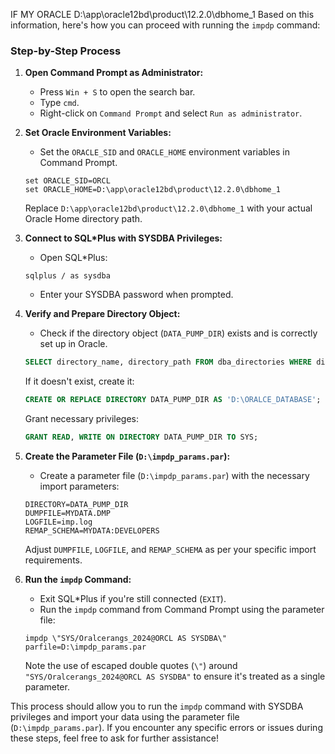 IF MY ORACLE D:\app\oracle12bd\product\12.2.0\dbhome_1
Based on this information, here's how you can proceed with running the `impdp` command:

### Step-by-Step Process

1. **Open Command Prompt as Administrator:**
   - Press `Win + S` to open the search bar.
   - Type `cmd`.
   - Right-click on `Command Prompt` and select `Run as administrator`.

2. **Set Oracle Environment Variables:**
   - Set the `ORACLE_SID` and `ORACLE_HOME` environment variables in Command Prompt.

   ```shell
   set ORACLE_SID=ORCL
   set ORACLE_HOME=D:\app\oracle12bd\product\12.2.0\dbhome_1
   ```

   Replace `D:\app\oracle12bd\product\12.2.0\dbhome_1` with your actual Oracle Home directory path.

3. **Connect to SQL*Plus with SYSDBA Privileges:**
   - Open SQL*Plus:

   ```shell
   sqlplus / as sysdba
   ```

   - Enter your SYSDBA password when prompted.

4. **Verify and Prepare Directory Object:**
   - Check if the directory object (`DATA_PUMP_DIR`) exists and is correctly set up in Oracle.

   ```sql
   SELECT directory_name, directory_path FROM dba_directories WHERE directory_name = 'DATA_PUMP_DIR';
   ```

   If it doesn't exist, create it:

   ```sql
   CREATE OR REPLACE DIRECTORY DATA_PUMP_DIR AS 'D:\ORALCE_DATABASE';
   ```

   Grant necessary privileges:

   ```sql
   GRANT READ, WRITE ON DIRECTORY DATA_PUMP_DIR TO SYS;
   ```

5. **Create the Parameter File (`D:\impdp_params.par`):**
   - Create a parameter file (`D:\impdp_params.par`) with the necessary import parameters:

   ```plaintext
   DIRECTORY=DATA_PUMP_DIR
   DUMPFILE=MYDATA.DMP
   LOGFILE=imp.log
   REMAP_SCHEMA=MYDATA:DEVELOPERS
   ```

   Adjust `DUMPFILE`, `LOGFILE`, and `REMAP_SCHEMA` as per your specific import requirements.

6. **Run the `impdp` Command:**
   - Exit SQL*Plus if you're still connected (`EXIT`).
   - Run the `impdp` command from Command Prompt using the parameter file:

   ```shell
   impdp \"SYS/Oralcerangs_2024@ORCL AS SYSDBA\" parfile=D:\impdp_params.par
   ```

   Note the use of escaped double quotes (`\"`) around `"SYS/Oralcerangs_2024@ORCL AS SYSDBA"` to ensure it's treated as a single parameter.

This process should allow you to run the `impdp` command with SYSDBA privileges and import your data using the parameter file (`D:\impdp_params.par`). If you encounter any specific errors or issues during these steps, feel free to ask for further assistance!